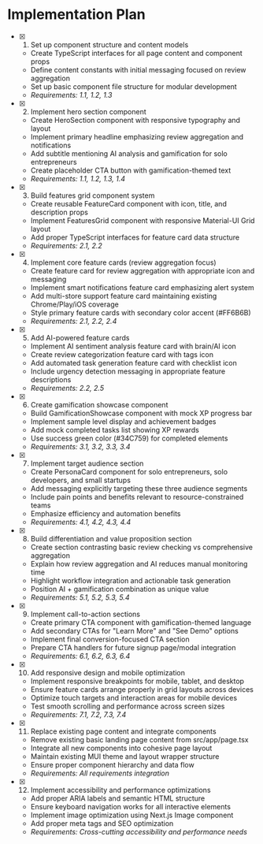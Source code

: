 # Implementation Plan

- [x] 1. Set up component structure and content models
  - Create TypeScript interfaces for all page content and component props
  - Define content constants with initial messaging focused on review aggregation
  - Set up basic component file structure for modular development
  - _Requirements: 1.1, 1.2, 1.3_

- [x] 2. Implement hero section component
  - Create HeroSection component with responsive typography and layout
  - Implement primary headline emphasizing review aggregation and notifications
  - Add subtitle mentioning AI analysis and gamification for solo entrepreneurs
  - Create placeholder CTA button with gamification-themed text
  - _Requirements: 1.1, 1.2, 1.3, 1.4_

- [x] 3. Build features grid component system
  - Create reusable FeatureCard component with icon, title, and description props
  - Implement FeaturesGrid component with responsive Material-UI Grid layout
  - Add proper TypeScript interfaces for feature card data structure
  - _Requirements: 2.1, 2.2_

- [x] 4. Implement core feature cards (review aggregation focus)
  - Create feature card for review aggregation with appropriate icon and messaging
  - Implement smart notifications feature card emphasizing alert system
  - Add multi-store support feature card maintaining existing Chrome/Play/iOS coverage
  - Style primary feature cards with secondary color accent (#FF6B6B)
  - _Requirements: 2.1, 2.2, 2.4_

- [x] 5. Add AI-powered feature cards
  - Implement AI sentiment analysis feature card with brain/AI icon
  - Create review categorization feature card with tags icon
  - Add automated task generation feature card with checklist icon
  - Include urgency detection messaging in appropriate feature descriptions
  - _Requirements: 2.2, 2.5_

- [x] 6. Create gamification showcase component
  - Build GamificationShowcase component with mock XP progress bar
  - Implement sample level display and achievement badges
  - Add mock completed tasks list showing XP rewards
  - Use success green color (#34C759) for completed elements
  - _Requirements: 3.1, 3.2, 3.3, 3.4_

- [x] 7. Implement target audience section
  - Create PersonaCard component for solo entrepreneurs, solo developers, and small startups
  - Add messaging explicitly targeting these three audience segments
  - Include pain points and benefits relevant to resource-constrained teams
  - Emphasize efficiency and automation benefits
  - _Requirements: 4.1, 4.2, 4.3, 4.4_

- [x] 8. Build differentiation and value proposition section
  - Create section contrasting basic review checking vs comprehensive aggregation
  - Explain how review aggregation and AI reduces manual monitoring time
  - Highlight workflow integration and actionable task generation
  - Position AI + gamification combination as unique value
  - _Requirements: 5.1, 5.2, 5.3, 5.4_

- [x] 9. Implement call-to-action sections
  - Create primary CTA component with gamification-themed language
  - Add secondary CTAs for "Learn More" and "See Demo" options
  - Implement final conversion-focused CTA section
  - Prepare CTA handlers for future signup page/modal integration
  - _Requirements: 6.1, 6.2, 6.3, 6.4_

- [x] 10. Add responsive design and mobile optimization
  - Implement responsive breakpoints for mobile, tablet, and desktop
  - Ensure feature cards arrange properly in grid layouts across devices
  - Optimize touch targets and interaction areas for mobile devices
  - Test smooth scrolling and performance across screen sizes
  - _Requirements: 7.1, 7.2, 7.3, 7.4_

- [x] 11. Replace existing page content and integrate components
  - Remove existing basic landing page content from src/app/page.tsx
  - Integrate all new components into cohesive page layout
  - Maintain existing MUI theme and layout wrapper structure
  - Ensure proper component hierarchy and data flow
  - _Requirements: All requirements integration_

- [x] 12. Implement accessibility and performance optimizations
  - Add proper ARIA labels and semantic HTML structure
  - Ensure keyboard navigation works for all interactive elements
  - Implement image optimization using Next.js Image component
  - Add proper meta tags and SEO optimization
  - _Requirements: Cross-cutting accessibility and performance needs_